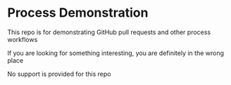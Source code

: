 # Process Demonstration
This repo is for demonstrating GitHub pull requests and other process workflows

If you are looking for something interesting, you are definitely in the wrong place

No support is provided for this repo

